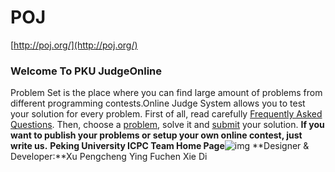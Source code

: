 # POJ

[http://poj.org/](http://poj.org/)

### Welcome To PKU JudgeOnline

Problem Set is the place where you can find large amount of problems from different programming contests.Online Judge System allows you to test your solution for every problem.  First of all, read carefully [Frequently Asked Questions](http://poj.org/faq.htm).   Then, choose a [problem](http://poj.org/problemlist), solve it and [submit](http://poj.org/submit) your solution.  **If you want to publish your problems or setup your own online contest, just write us.** **Peking University ICPC Team Home Page**![img](http://poj.org/images/developer.gif) **Designer & Developer:**Xu Pengcheng  Ying Fuchen  Xie Di